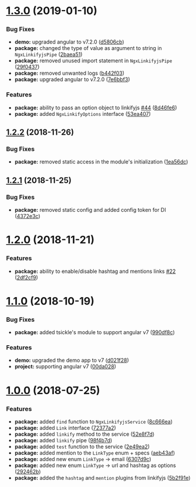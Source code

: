 # [1.3.0](https://github.com/anthonynahas/ngx-linkifyjs/compare/v1.2.2...v1.3.0) (2019-01-10)


### Bug Fixes

* **demo:** upgraded angular to v7.2.0 ([d5806cb](https://github.com/anthonynahas/ngx-linkifyjs/commit/d5806cb))
* **package:** changed the type of value as argument to string in `NgxLinkifyjsPipe` ([2baea51](https://github.com/anthonynahas/ngx-linkifyjs/commit/2baea51))
* **package:** removed unused import statement in  `NgxLinkifyjsPipe` ([29f0437](https://github.com/anthonynahas/ngx-linkifyjs/commit/29f0437))
* **package:** removed unwanted logs ([b442f03](https://github.com/anthonynahas/ngx-linkifyjs/commit/b442f03))
* **package:** upgraded angular to v7.2.0 ([7e6bbf3](https://github.com/anthonynahas/ngx-linkifyjs/commit/7e6bbf3))


### Features

* **package:** ability to pass an option object to linkifyjs [#44](https://github.com/anthonynahas/ngx-linkifyjs/issues/44) ([8d46fe6](https://github.com/anthonynahas/ngx-linkifyjs/commit/8d46fe6))
* **package:** added `NgxLinkifyOptions` interface ([53ea407](https://github.com/anthonynahas/ngx-linkifyjs/commit/53ea407))



## [1.2.2](https://github.com/anthonynahas/ngx-linkifyjs/compare/v1.2.1...v1.2.2) (2018-11-26)


### Bug Fixes

* **package:** removed static access in the module's initialization ([1ea56dc](https://github.com/anthonynahas/ngx-linkifyjs/commit/1ea56dc))



## [1.2.1](https://github.com/anthonynahas/ngx-linkifyjs/compare/v1.2.0...v1.2.1) (2018-11-25)


### Bug Fixes

* **package:** removed static config and added config token for DI ([4372e3c](https://github.com/anthonynahas/ngx-linkifyjs/commit/4372e3c))



# [1.2.0](https://github.com/anthonynahas/ngx-linkifyjs/compare/v1.1.0...v1.2.0) (2018-11-21)


### Features

* **package:** ability to enable/disable hashtag and mentions links [#22](https://github.com/anthonynahas/ngx-linkifyjs/issues/22) ([2df2cf9](https://github.com/anthonynahas/ngx-linkifyjs/commit/2df2cf9))



# [1.1.0](https://github.com/anthonynahas/ngx-linkifyjs/compare/v1.0.0...v1.1.0) (2018-10-19)


### Bug Fixes

* **package:** added tsickle's module to support angular v7 ([990df8c](https://github.com/anthonynahas/ngx-linkifyjs/commit/990df8c))


### Features

* **demo:** upgraded the demo app to v7 ([d021f28](https://github.com/anthonynahas/ngx-linkifyjs/commit/d021f28))
* **project:** supporting angular v7 ([00da028](https://github.com/anthonynahas/ngx-linkifyjs/commit/00da028))



# [1.0.0](https://github.com/anthonynahas/ngx-linkifyjs/compare/72377a2...v1.0.0) (2018-07-25)


### Features

* **package:** added `find` function to `NgxLinkifyjsService` ([8c666ea](https://github.com/anthonynahas/ngx-linkifyjs/commit/8c666ea))
* **package:** added `Link` interface ([72377a2](https://github.com/anthonynahas/ngx-linkifyjs/commit/72377a2))
* **package:** added `linkify` method to the service ([52e8f7d](https://github.com/anthonynahas/ngx-linkifyjs/commit/52e8f7d))
* **package:** added `linkify` pipe ([98f4b7d](https://github.com/anthonynahas/ngx-linkifyjs/commit/98f4b7d))
* **package:** added `test` function to the service ([2e49ea2](https://github.com/anthonynahas/ngx-linkifyjs/commit/2e49ea2))
* **package:** added mention to the `LinkType` enum + specs ([aeb43af](https://github.com/anthonynahas/ngx-linkifyjs/commit/aeb43af))
* **package:** added new enum `LinkType` -> email ([6307d9c](https://github.com/anthonynahas/ngx-linkifyjs/commit/6307d9c))
* **package:** added new enum `LinkType` -> url and hashtag as options ([292462b](https://github.com/anthonynahas/ngx-linkifyjs/commit/292462b))
* **package:** added the `hashtag` and `mention` plugins from linkifyjs ([5b2f91e](https://github.com/anthonynahas/ngx-linkifyjs/commit/5b2f91e))



